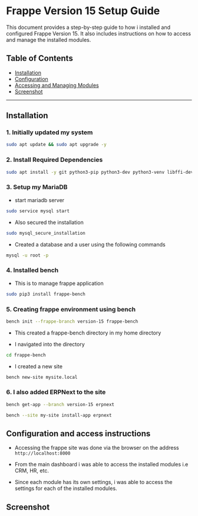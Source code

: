 # Frappe Version 15 Setup Guide

This document provides a step-by-step guide to how i installed and configured Frappe Version 15. It also includes instructions on how to access and manage the installed modules.

## Table of Contents

- [Installation](#installation)
- [Configuration](#configuration)
- [Accessing and Managing Modules](#accessing-and-managing-modules)
- [Screenshot](#screenshot)

---

## Installation

### 1. Initially updated my system

```bash
sudo apt update && sudo apt upgrade -y
```

### 2. Install Required Dependencies

```bash
sudo apt install -y git python3-pip python3-dev python3-venv libffi-dev libssl-dev wkhtmltopdf redis-server mariadb-server
```

### 3. Setup my MariaDB

- start mariadb server

```bash
sudo service mysql start
```

- Also secured the installation 

```bash
sudo mysql_secure_installation
```

- Created a database and a user using the following commands

```bash
mysql -u root -p
```

### 4. Installed bench

- This is to manage frappe application

```bash
sudo pip3 install frappe-bench
```

### 5. Creating frappe environment using bench

```bash
bench init --frappe-branch version-15 frappe-bench
```

- This created a frappe-bench directory in my home directory

- I navigated into the directory

```bash
cd frappe-bench
```

- I created a new site

```bash
bench new-site mysite.local
```

### 6. I also added ERPNext to the site

```bash
bench get-app --branch version-15 erpnext
```
```bash
bench --site my-site install-app erpnext
```

## Configuration and access instructions

- Accessing the frappe site was done via the browser on the address `http://localhost:8000`

- From the main dashboard i was able to access the installed modules i.e CRM, HR, etc.

- Since each module has its own settings, i was able to access the settings for each of the installed modules.

## Screenshot

